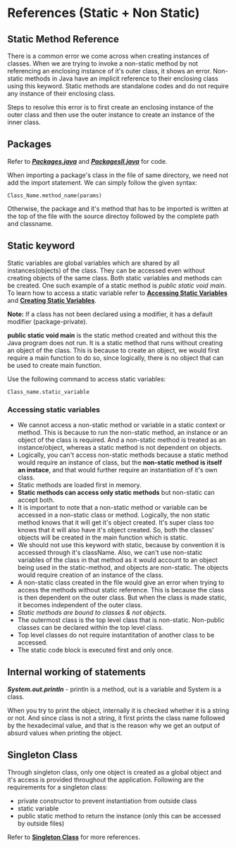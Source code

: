 # References (Static + Non Static)

## Static Method Reference

There is a common error we come across when creating instances of classes. When we are trying to invoke a non-static method by not referencing an enclosing instance of it's outer class, it shows an error. Non-static methods in Java have an implicit reference to their enclosing class using this keyword. Static methods are standalone codes and do not require any instance of their enclosing class.

Steps to resolve this error is to first create an enclosing instance of the outer class and then use the outer instance to create an instance of the inner class.

## Packages

Refer to <a href="packages/Packages.java">**_Packages.java_**</a> and <a href="PackagesII.java">**_PackagesII.java_**</a> for code.

When importing a package's class in the file of same directory, we need not add the import statement. We can simply follow the given syntax:

```
Class_Name.method_name(params)
```

Otherwise, the package and it's method that has to be imported is written at the top of the file with the source directoy followed by the complete path and classname.

## Static keyword

Static variables are global variables which are shared by all instances(objects) of the class. They can be accessed even without creating objects of the same class. Both static variables and methods can be created. One such example of a static method is _public static void main_. To learn how to access a static variable refer to **<a href="PackagesII.java">Accessing Static Variables</a>** and **<a href="packages/Greetings.java">Creating Static Variables</a>**.

**Note:** If a class has not been declared using a modifier, it has a default modifier (package-private). 

**public static void main** is the static method created and without this the Java program does not run. It is a static method that runs without creating an object of the class. This is because to create an object, we would first require a main function to do so, since logically, there is no object that can be used to create main function.

Use the following command to access static variables:
```
Class_name.static_variable
```

### Accessing static variables

- We cannot access a non-static method or variable in a static context or method. This is because to run the non-static method, an instance or an object of the class is required. And a non-static method is treated as an instance/object, whereas a static method is not dependent on objects. 
- Logically, you can't access non-static methods because a static method would require an instance of class, but the **non-static method is itself an instace**, and that would further require an instantiation of it's own class. 
- Static methods are loaded first in memory. 
- **Static methods can access only static methods** but non-static can accept both. 
- It is important to note that a non-static method or variable can be accessed in a non-static class or method. Logically, the non static method knows that it will get it's object created. It's super class too knows that it will also have it's object created. So, both the classes' objects will be created in the main function which is static. 
- We should not use this keyword with static, because by convention it is accessed through it's className. Also, we can't use non-static variables of the class in that method as it would account to an object being used in the static-method, and objects are non-static. The objects would require creation of an instance of the class.
- A non-static class created in the file would give an error when trying to access the methods without static reference. This is because the class is then dependent on the outer class. But when the class is made static, it becomes independent of the outer class. 
- *Static methods are bound to classes & not objects*. 
- The outermost class is the top level class that is non-static. Non-public classes can be declared within the top level class.
- Top level classes do not require instantitation of another class to be accessed. 
- The static code block is executed first and only once.

## Internal working of statements

**_System.out.println_** - println is a method, out is a variable and System is a class. 

When you try to print the object, internally it is checked whether it is a string or not. And since class is not a string, it first prints the class name followed by the hexadecimal value, and that is the reason why we get an output of absurd values when printing the object.

## Singleton Class

Through singleton class, only one object is created as a global object and it's access is provided throughout the application. Following are the requirements for a singleton class:

- private constructor to prevent instantiation from outside class
- static variable
- public static method to return the instance (only this can be accessed by outside files)

Refer to <a href="Singleton.java">**Singleton Class**</a> for more references.
